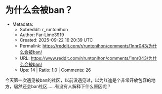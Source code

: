 # 为什么会被ban？

- Metadata:
  - Subreddit: r_runtonihon
  - Author: Far-Lime3919
  - Created: 2025-09-22 16:20:39 UTC
  - Permalink: https://reddit.com/r/runtonihon/comments/1nnr043/为什么会被ban/
  - URL: https://www.reddit.com/r/runtonihon/comments/1nnr043/为什么会被ban/
  - Ups: 14 | Ratio: 1.0 | Comments: 26


今天第一次遇见被ban的社区，以前没遇见过，以为红迪是个非常开放包容的地方，居然还会ban社区……有没有人解释下什么原因呢？


